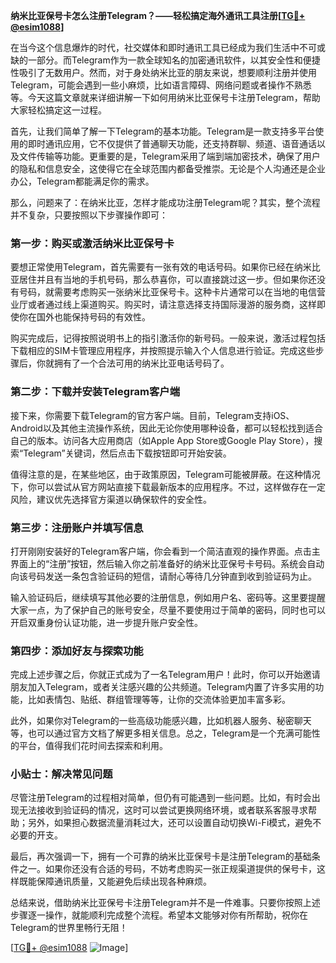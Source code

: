 **纳米比亚保号卡怎么注册Telegram？——轻松搞定海外通讯工具注册[[TG💪+ @esim1088](https://t.me/s/esim1088)]**

在当今这个信息爆炸的时代，社交媒体和即时通讯工具已经成为我们生活中不可或缺的一部分。而Telegram作为一款全球知名的加密通讯软件，以其安全性和便捷性吸引了无数用户。然而，对于身处纳米比亚的朋友来说，想要顺利注册并使用Telegram，可能会遇到一些小麻烦，比如语言障碍、网络问题或者操作不熟悉等。今天这篇文章就来详细讲解一下如何用纳米比亚保号卡注册Telegram，帮助大家轻松搞定这一过程。

首先，让我们简单了解一下Telegram的基本功能。Telegram是一款支持多平台使用的即时通讯应用，它不仅提供了普通聊天功能，还支持群聊、频道、语音通话以及文件传输等功能。更重要的是，Telegram采用了端到端加密技术，确保了用户的隐私和信息安全，这使得它在全球范围内都备受推崇。无论是个人沟通还是企业办公，Telegram都能满足你的需求。

那么，问题来了：在纳米比亚，怎样才能成功注册Telegram呢？其实，整个流程并不复杂，只要按照以下步骤操作即可：

### 第一步：购买或激活纳米比亚保号卡

要想正常使用Telegram，首先需要有一张有效的电话号码。如果你已经在纳米比亚居住并且有当地的手机号码，那么恭喜你，可以直接跳过这一步。但如果你还没有号码，就需要考虑购买一张纳米比亚保号卡。这种卡片通常可以在当地的电信营业厅或者通过线上渠道购买。购买时，请注意选择支持国际漫游的服务商，这样即使你在国外也能保持号码的有效性。

购买完成后，记得按照说明书上的指引激活你的新号码。一般来说，激活过程包括下载相应的SIM卡管理应用程序，并按照提示输入个人信息进行验证。完成这些步骤后，你就拥有了一个合法可用的纳米比亚电话号码了。

### 第二步：下载并安装Telegram客户端

接下来，你需要下载Telegram的官方客户端。目前，Telegram支持iOS、Android以及其他主流操作系统，因此无论你使用哪种设备，都可以轻松找到适合自己的版本。访问各大应用商店（如Apple App Store或Google Play Store），搜索“Telegram”关键词，然后点击下载按钮即可开始安装。

值得注意的是，在某些地区，由于政策原因，Telegram可能被屏蔽。在这种情况下，你可以尝试从官方网站直接下载最新版本的应用程序。不过，这样做存在一定风险，建议优先选择官方渠道以确保软件的安全性。

### 第三步：注册账户并填写信息

打开刚刚安装好的Telegram客户端，你会看到一个简洁直观的操作界面。点击主界面上的“注册”按钮，然后输入你之前准备好的纳米比亚保号卡号码。系统会自动向该号码发送一条包含验证码的短信，请耐心等待几分钟直到收到验证码为止。

输入验证码后，继续填写其他必要的注册信息，例如用户名、密码等。这里要提醒大家一点，为了保护自己的账号安全，尽量不要使用过于简单的密码，同时也可以开启双重身份认证功能，进一步提升账户安全性。

### 第四步：添加好友与探索功能

完成上述步骤之后，你就正式成为了一名Telegram用户！此时，你可以开始邀请朋友加入Telegram，或者关注感兴趣的公共频道。Telegram内置了许多实用的功能，比如表情包、贴纸、群组管理等等，让你的交流体验更加丰富多彩。

此外，如果你对Telegram的一些高级功能感兴趣，比如机器人服务、秘密聊天等，也可以通过官方文档了解更多相关信息。总之，Telegram是一个充满可能性的平台，值得我们花时间去探索和利用。

### 小贴士：解决常见问题

尽管注册Telegram的过程相对简单，但仍有可能遇到一些问题。比如，有时会出现无法接收到验证码的情况，这时可以尝试更换网络环境，或者联系客服寻求帮助；另外，如果担心数据流量消耗过大，还可以设置自动切换Wi-Fi模式，避免不必要的开支。

最后，再次强调一下，拥有一个可靠的纳米比亚保号卡是注册Telegram的基础条件之一。如果你还没有合适的号码，不妨考虑购买一张正规渠道提供的保号卡，这样既能保障通讯质量，又能避免后续出现各种麻烦。

总结来说，借助纳米比亚保号卡注册Telegram并不是一件难事。只要你按照上述步骤逐一操作，就能顺利完成整个流程。希望本文能够对你有所帮助，祝你在Telegram的世界里畅行无阻！

[[TG💪+ @esim1088](https://t.me/s/esim1088) ![Image](https://i.postimg.cc/4NQfJmqS/Snipaste-2025-05-13-00-14-12.png)]